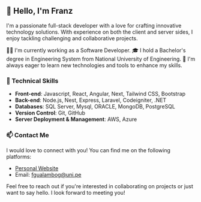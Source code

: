 ## 👋 Hello, I'm Franz

I'm a passionate full-stack developer with a love for crafting innovative technology solutions. With experience on both the client and server sides, I enjoy tackling challenging and collaborative projects.

👨‍💻 I'm currently working as a Software Developer.
🎓 I hold a Bachelor's degree in Engineering System from National University of Engineering.
🚀 I'm always eager to learn new technologies and tools to enhance my skills.

### 💼 Technical Skills


- **Front-end**: Javascript, React, Angular, Next, Tailwind CSS, Bootstrap
- **Back-end**:  Node.js, Nest, Express, Laravel, Codeigniter, .NET
- **Databases**: SQL Server, Mysql, ORACLE, MongoDB, PostgreSQL
- **Version Control**: Git, GitHub
- **Server Deployment & Management**: AWS, Azure

### 📫 Contact Me

I would love to connect with you! You can find me on the following platforms:

- [Personal Website](fgualambo.blogspot.com)
- Email: fgualambog@uni.pe

Feel free to reach out if you're interested in collaborating on projects or just want to say hello. I look forward to meeting you!
